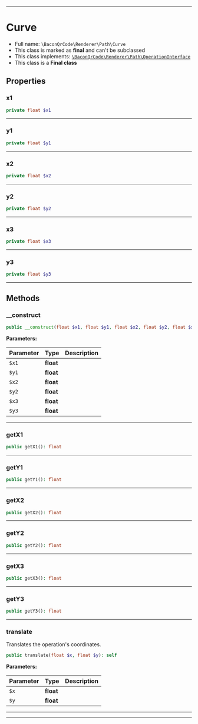 ***

# Curve





* Full name: `\BaconQrCode\Renderer\Path\Curve`
* This class is marked as **final** and can't be subclassed
* This class implements:
[`\BaconQrCode\Renderer\Path\OperationInterface`](./OperationInterface.md)
* This class is a **Final class**



## Properties


### x1



```php
private float $x1
```






***

### y1



```php
private float $y1
```






***

### x2



```php
private float $x2
```






***

### y2



```php
private float $y2
```






***

### x3



```php
private float $x3
```






***

### y3



```php
private float $y3
```






***

## Methods


### __construct



```php
public __construct(float $x1, float $y1, float $x2, float $y2, float $x3, float $y3): mixed
```








**Parameters:**

| Parameter | Type | Description |
|-----------|------|-------------|
| `$x1` | **float** |  |
| `$y1` | **float** |  |
| `$x2` | **float** |  |
| `$y2` | **float** |  |
| `$x3` | **float** |  |
| `$y3` | **float** |  |




***

### getX1



```php
public getX1(): float
```











***

### getY1



```php
public getY1(): float
```











***

### getX2



```php
public getX2(): float
```











***

### getY2



```php
public getY2(): float
```











***

### getX3



```php
public getX3(): float
```











***

### getY3



```php
public getY3(): float
```











***

### translate

Translates the operation's coordinates.

```php
public translate(float $x, float $y): self
```








**Parameters:**

| Parameter | Type | Description |
|-----------|------|-------------|
| `$x` | **float** |  |
| `$y` | **float** |  |




***


***

